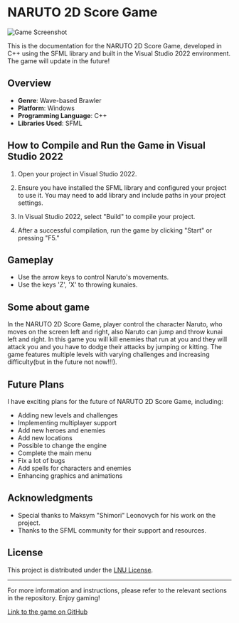 # NARUTO 2D Score Game

![Game Screenshot](C:\C--\cpphome\screenshots\game_screenshot.png)

This is the documentation for the NARUTO 2D Score Game, developed in C++ using the SFML library and built in the Visual Studio 2022 environment.
The game will update in the future!

## Overview

- **Genre**: Wave-based Brawler
- **Platform**: Windows
- **Programming Language**: C++
- **Libraries Used**: SFML

## How to Compile and Run the Game in Visual Studio 2022

1. Open your project in Visual Studio 2022.

2. Ensure you have installed the SFML library and configured your project to use it. You may need to add library and include paths in your project settings.

3. In Visual Studio 2022, select "Build" to compile your project.

4. After a successful compilation, run the game by clicking "Start" or pressing "F5."

## Gameplay

- Use the arrow keys to control Naruto's movements.
- Use the keys 'Z', 'X' to throwing kunaies.

## Some about game

In the NARUTO 2D Score Game, player control the character Naruto, who moves on the screen left and right, also Naruto can jump and throw kunai left and right. In this game you will kill enemies that run at you and they will attack you and you have to dodge their attacks by jumping or kitting. The game features multiple levels with varying challenges and increasing difficulty(but in the future not now!!!).


## Future Plans

I have exciting plans for the future of NARUTO 2D Score Game, including:

- Adding new levels and challenges
- Implementing multiplayer support
- Add new heroes and enemies
- Add new locations
- Possible to change the engine
- Complete the main menu
- Fix a lot of bugs
- Add spells for characters and enemies
- Enhancing graphics and animations

## Acknowledgments
- Special thanks to Maksym "Shimori" Leonovych for his work on the project.
- Thanks to the SFML community for their support and resources.


## License

This project is distributed under the [LNU License](LICENSE).

---

For more information and instructions, please refer to the relevant sections in the repository. Enjoy gaming!

[Link to the game on GitHub](https://github.com/Shimori-afk/cpphome/NARUTO_2D_SCORE_GAME)
